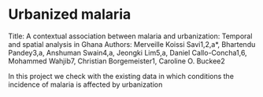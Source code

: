 # Urbanized malaria
Title: A contextual association between malaria and urbanization: Temporal and spatial analysis in Ghana 
Authors:  Merveille Koissi Savi1,2,a*, Bhartendu Pandey3,a, Anshuman Swain4,a, Jeongki Lim5,a, Daniel Callo-Concha1,6, Mohammed Wahjib7, Christian Borgemeister1, Caroline O. Buckee2

 In this project we check with the existing data in which conditions the incidence of malaria is affected by urbanization 
